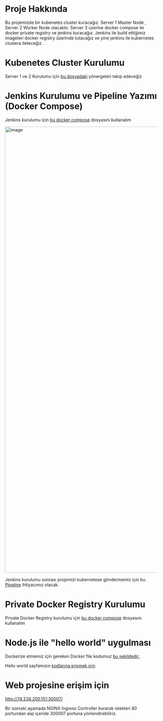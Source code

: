# Proje Hakkında

Bu projemizde bir kubenetes cluster kuracağız. Server 1 Master Node , Server 2 Worker Node olacaktır.
Server 3 üzerine docker compose ile docker private registry ve jenkins kuracağız.
Jenkins ile build ettiğimiz imageleri docker registry üzerinde tutacağız ve yine jenkins ile kubernetes clustera ileteceğiz.

# Kubenetes Cluster Kurulumu

Server 1 ve 2 Kurulumu için [bu dosyadaki](https://github.com/furkanbilgin/example/blob/main/install-kubernetes-cluster) yönergeleri takip edeceğiz

# Jenkins Kurulumu ve Pipeline Yazımı (Docker Compose)

Jenkins kurulumu için [bu docker compose](https://github.com/furkanbilgin/example/blob/main/docker-compose.yml_for_jenkins) dosyasını kullanalım

<img width="1466" alt="image" src="https://github.com/furkanbilgin/example/assets/57253957/421f48f7-35a2-416a-b92b-9c6e60fc90e2">

Jenkins kurulumu sonrası projemizi kubernetese göndermemiz için bu [Pipeline](https://github.com/furkanbilgin/example/blob/4450d432cf22463563e4eecbc59acfc005562be9/jenkins_pipeline) ihtiyacımız olacak.


# Private Docker Registry Kurulumu

Private Docker Registry kurulumu için [bu docker compose](https://github.com/furkanbilgin/example/blob/main/docker-compose.yml%20for%20docker%20registry) dosyasını kullanalım

# Node.js ile "hello world" uygulması 

Dockerize etmemiz için gereken Docker file kodumuz [bu şekildedir.](https://github.com/furkanbilgin/example/blob/main/Dockerfile)

Hello world sayfamızın [kodlarına erişmek için](https://github.com/furkanbilgin/example/blob/main/server.js)

# Web projesine erişim için 

http://74.234.200.151:30007/

Bir sonraki aşamada NGINX Ingress Controller kurarak istekleri 80 portundan alıp içeride 300007 portuna yönlendirebiliriz.
 



